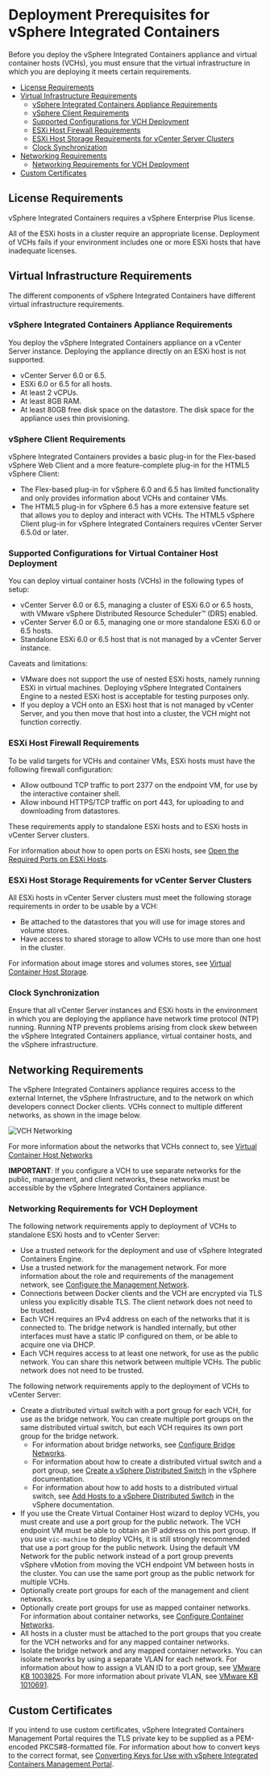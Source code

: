 # Deployment Prerequisites for vSphere Integrated Containers #

Before you deploy the vSphere Integrated Containers appliance and virtual container hosts (VCHs), you must ensure that the virtual infrastructure in which you are deploying it meets certain requirements.

- [License Requirements](#license)
- [Virtual Infrastructure Requirements](#vireqs)
  - [vSphere Integrated Containers Appliance Requirements](#appliancereqs)
  - [vSphere Client Requirements](#client)
  - [Supported Configurations for VCH Deployment](#configs)
  - [ESXi Host Firewall Requirements](#firewall)
  - [ESXi Host Storage Requirements for vCenter Server Clusters](#storage)
  - [Clock Synchronization](#clocksync)
- [Networking Requirements](#networkreqs)
  - [Networking Requirements for VCH Deployment](#vchnetworkreqs)
- [Custom Certificates](#customcerts)

## License Requirements <a id="license"></a>
vSphere Integrated Containers requires a vSphere Enterprise Plus license.

All of the ESXi hosts in a cluster require an appropriate license. Deployment of VCHs fails if your environment includes one or more ESXi hosts that have inadequate licenses. 

## Virtual Infrastructure Requirements <a id="vireqs"></a>

The different components of vSphere Integrated Containers have different virtual infrastructure requirements.

### vSphere Integrated Containers Appliance Requirements <a id="appliancereqs"></a>

You deploy the vSphere Integrated Containers appliance on a vCenter Server instance. Deploying the appliance directly on an ESXi host is not supported.

- vCenter Server 6.0 or 6.5.
- ESXi 6.0 or 6.5 for all hosts.
- At least 2 vCPUs.
- At least 8GB RAM.
- At least 80GB free disk space on the datastore. The disk space for the appliance uses thin provisioning.

### vSphere Client Requirements <a id="client"></a>

vSphere Integrated Containers provides a basic plug-in for the Flex-based vSphere Web Client and a more feature-complete plug-in for the HTML5 vSphere Client: 

- The Flex-based plug-in for vSphere 6.0 and 6.5 has limited functionality and only provides information about VCHs and container VMs. 
- The HTML5 plug-in for vSphere 6.5 has a more extensive feature set that allows you to deploy and interact with VCHs. The HTML5 vSphere Client plug-in for vSphere Integrated Containers requires vCenter Server 6.5.0d or later.

### Supported Configurations for Virtual Container Host Deployment <a id="configs"></a>

You can deploy virtual container hosts (VCHs) in the following types of setup:

* vCenter Server 6.0 or 6.5, managing a cluster of ESXi 6.0 or 6.5 hosts, with VMware vSphere Distributed Resource Scheduler&trade; (DRS) enabled.
* vCenter Server 6.0 or 6.5, managing one or more standalone ESXi 6.0 or 6.5 hosts.
* Standalone ESXi 6.0 or 6.5 host that is not managed by a vCenter Server instance.

Caveats and limitations:

- VMware does not support the use of nested ESXi hosts, namely running ESXi in virtual machines. Deploying vSphere Integrated Containers Engine to a nested ESXi host is acceptable for testing purposes only.
- If you deploy a VCH onto an ESXi host that is not managed by vCenter Server, and you then move that host into a cluster, the VCH might not function correctly.

### ESXi Host Firewall Requirements <a id="firewall"></a>

To be valid targets for VCHs and container VMs, ESXi hosts must have the following firewall configuration:
- Allow outbound TCP traffic to port 2377 on the endpoint VM, for use by the interactive container shell.
- Allow inbound HTTPS/TCP traffic on port 443, for uploading to and downloading from datastores.

These requirements apply to standalone ESXi hosts and to ESXi hosts in vCenter Server clusters.

For information about how to open ports on ESXi hosts, see [Open the Required Ports on ESXi Hosts](open_ports_on_hosts.md).

### ESXi Host Storage Requirements for vCenter Server Clusters <a id="storage"></a>

All ESXi hosts in vCenter Server clusters must meet the following storage requirements in order to be usable by a VCH:

- Be attached to the datastores that you will use for image stores and volume stores. 
- Have access to shared storage to allow VCHs to use more than one host in the cluster.

For information about image stores and volumes stores, see [Virtual Container Host Storage](vch_storage.md).

### Clock Synchronization <a id="clocksync"></a>

Ensure that all vCenter Server instances and ESXi hosts in the environment in which you are deploying the appliance have network time protocol (NTP) running. Running NTP prevents problems arising from clock skew between the vSphere Integrated Containers appliance, virtual container hosts, and the vSphere infrastructure.

## Networking Requirements  <a id="networkreqs"></a>

The vSphere Integrated Containers appliance requires access to the external Internet, the vSphere Infrastructure, and to the network on which developers connect Docker clients. VCHs connect to multiple different networks, as shown in the image below.

![VCH Networking](graphics/vic_networking.png)

For more information about the networks that VCHs connect to, see [Virtual Container Host Networks](vch_networking.md)

**IMPORTANT**: If you configure a VCH to use separate networks for the public, management, and client networks, these networks must be accessible by the vSphere Integrated Containers appliance.

### Networking Requirements for VCH Deployment <a id="vchnetworkreqs"></a>

The following network requirements apply to deployment of VCHs to standalone ESXi hosts and to vCenter Server:

- Use a trusted network for the deployment and use of vSphere Integrated Containers Engine.
- Use a trusted network for the management network. For more information about the role and requirements of the management network, see [Configure the Management Network](mgmt_network.md).
- Connections between Docker clients and the VCH are encrypted via TLS unless you explicitly disable TLS. The client network does not need to be trusted.
- Each VCH requires an IPv4 address on each of the networks that it is connected to. The bridge network is handled internally, but other interfaces must have a static IP configured on them, or be able to acquire one via DHCP.
- Each VCH requires access to at least one network, for use as the public network. You can share this network between multiple VCHs. The public network does not need to be trusted.

The following network requirements apply to the deployment of VCHs to vCenter Server: 
 
- Create a distributed virtual switch with a port group for each VCH, for use as the bridge network. You can create multiple port groups on the same distributed virtual switch, but each VCH requires its own port group for the bridge network. 
  - For information about bridge networks, see [Configure Bridge Networks](bridge_network.md). 
  - For information about how to create a distributed virtual switch and a port group, see [Create a vSphere Distributed Switch](https://docs.vmware.com/en/VMware-vSphere/6.5/com.vmware.vsphere.networking.doc/GUID-D21B3241-0AC9-437C-80B1-0C8043CC1D7D.html) in the vSphere  documentation. 
  - For information about how to add hosts to a distributed virtual switch, see [Add Hosts to a vSphere Distributed Switch](https://docs.vmware.com/en/VMware-vSphere/6.5/com.vmware.vsphere.networking.doc/GUID-E90C1B0D-82CB-4A3D-BE1B-0FDCD6575725.html) in the vSphere  documentation.
- If you use the Create Virtual Container Host wizard to deploy VCHs, you must create and use a port group for the public network. The VCH endpoint VM must be able to obtain an IP address on this port group. If you use `vic-machine` to deploy VCHs, it is still strongly recommended that use a port group for the public network. Using the default VM Network for the public network instead of a port group prevents vSphere vMotion from moving the VCH endpoint VM between hosts in the cluster. You can use the same port group as the public network for multiple VCHs.
- Optionally create port groups for each of the management and client networks. 
- Optionally create port groups for use as mapped container networks. For information about container networks, see [Configure Container Networks](container_networks.md). 
- All hosts in a cluster must be attached to the port groups that you create for the VCH networks and for any mapped container networks.
- Isolate the bridge network and any mapped container networks. You can isolate networks by using a separate VLAN for each network. For information about how to assign a VLAN ID to a port group, see [VMware KB 1003825](https://kb.vmware.com/kb/1003825). For more information about private VLAN, see [VMware KB 1010691](https://kb.vmware.com/kb/1010691).

## Custom Certificates <a id="customcerts"></a>

If you intend to use custom certificates, vSphere Integrated Containers Management Portal requires the TLS private key to be supplied as a PEM-encoded PKCS#8-formatted file. For information about how to convert keys to the correct format, see [Converting Keys for Use with vSphere Integrated Containers Management Portal](vic_cert_reference.md#convertkeys).

